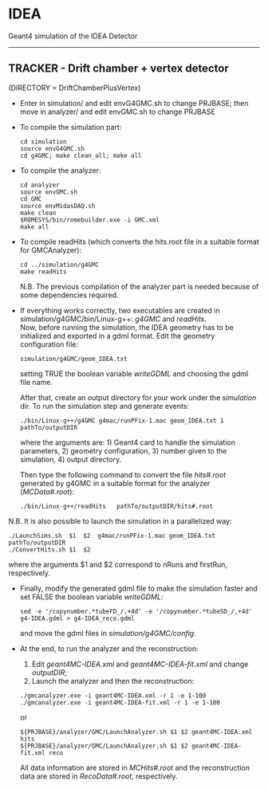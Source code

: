 # IDEA
Geant4 simulation of the IDEA Detector

*******************************


 **TRACKER - Drift chamber + vertex detector** 
---
(DIRECTORY = DriftChamberPlusVertex)

-  Enter in simulation/ and edit envG4GMC.sh to change PRJBASE; then move in analyzer/ and edit envGMC.sh to change PRJBASE
   
-  To compile the simulation part:
   ```
   cd simulation
   source envG4GMC.sh
   cd g4GMC; make clean_all; make all	
   ```
   
-  To compile the analyzer:
   ```
   cd analyzer
   source envGMC.sh
   cd GMC
   source envMidasDAQ.sh
   make clean
   $ROMESYS/bin/romebuilder.exe -i GMC.xml
   make all
   ```
   
-  To compile readHits (which converts the hits.root file in a suitable format for GMCAnalyzer):
   ```
   cd ../simulation/g4GMC
   make readHits
   ```
   N.B. The previous compilation of the analyzer part is needed because of some dependencies required.
   
-  If everything works correctly, two executables are created in simulation/g4GMC/bin/Linux-g++: *g4GMC* and *readHits*.     
   Now, before running the simulation, the IDEA geometry has to be initialized and exported in a gdml format. 
   Edit the geometry configuration file:
    ```
   simulation/g4GMC/geom_IDEA.txt	
   ```
   setting TRUE the boolean variable *writeGDML* and choosing the gdml file name.
   
   After that, create an output directory for your work under the *simulation* dir. To run the simulation step and generate events:
   ```
   ./bin/Linux-g++/g4GMC g4mac/runPFix-1.mac geom_IDEA.txt 1 pathTo/outputDIR
   ```
   where the arguments are: 1) Geant4 card to handle the simulation parameters, 2) geometry configuration, 3) number given to the simulation, 4) output directory.
   
   Then type the following command to convert the file *hits#.root* generated by g4GMC in a suitable format for the analyzer (*MCData#.root*):
   ```
   ./bin/Linux-g++/readHits   pathTo/outputDIR/hits#.root
   ```
  N.B. It is also possible to launch the simulation in a parallelized way: 
   ```
   ./LaunchSims.sh  $1  $2  g4mac/runPFix-1.mac geom_IDEA.txt  pathTo/outputDIR
   ./ConvertHits.sh $1  $2
   ```
  where the arguments $1 and $2 correspond to nRuns and firstRun, respectively.
  
- Finally, modify the generated gdml file to make the simulation faster and set FALSE the boolean variable *writeGDML*:
   ```
   sed -e '/copynumber.*tubeFD_/,+4d' -e '/copynumber.*tubeSD_/,+4d' g4-IDEA.gdml > g4-IDEA_reco.gdml
   ```
   and move the gdml files in *simulation/g4GMC/config*. 
   
 - At the end, to run the analyzer and the reconstruction:
   1) Edit *geant4MC-IDEA.xml* and *geant4MC-IDEA-fit.xml* and change *<InputFilePath>outputDIR</InputFilePath>*; 
   2) Launch the analyzer and then the reconstruction:
   ```
   ./gmcanalyzer.exe -i geant4MC-IDEA.xml -r 1 -e 1-100
   ./gmcanalyzer.exe -i geant4MC-IDEA-fit.xml -r 1 -e 1-100
   ```
   or
    ```
   ${PRJBASE}/analyzer/GMC/LaunchAnalyzer.sh $1 $2 geant4MC-IDEA.xml hits
   ${PRJBASE}/analyzer/GMC/LaunchAnalyzer.sh $1 $2 geant4MC-IDEA-fit.xml reco
   ```
   All data information are stored in *MCHits#.root* and the reconstruction data are stored in *RecoData#.root*, respectively.
 
